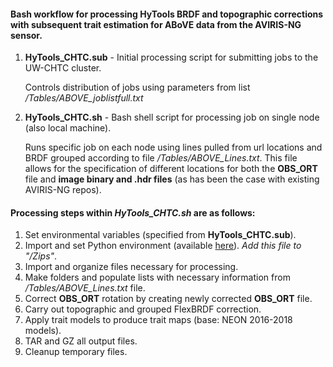 #### Bash workflow for processing HyTools BRDF and topographic corrections with subsequent trait estimation for ABoVE data from the AVIRIS-NG sensor.

1. **HyTools_CHTC.sub** - Initial processing script for submitting jobs to the UW-CHTC cluster.

   Controls distribution of jobs using parameters from list */Tables/ABOVE_joblistfull.txt*
   
2. **HyTools_CHTC.sh** - Bash shell script for processing job on single node (also local machine).

   Runs specific job on each node using lines pulled from url locations and BRDF grouped according to file */Tables/ABOVE_Lines.txt*.  This file allows for the specification of different locations for both the **OBS_ORT** file and **image binary and .hdr files** (as has been the case with existing AVIRIS-NG repos).

#### Processing steps within *HyTools_CHTC.sh* are as follows:

1. Set environmental variables (specified from **HyTools_CHTC.sub**).
2. Import and set Python environment (available [here](https://drive.google.com/file/d/1SA5sEl1XUSjpTKohVrjByJXYkqd5eNKi/view?usp=sharing)).  *Add this file to "/Zips"*.
3. Import and organize files necessary for processing.
4. Make folders and populate lists with necessary information from */Tables/ABOVE_Lines.txt* file.
5. Correct **OBS_ORT** rotation by creating newly corrected **OBS_ORT** file.
6. Carry out topographic and grouped FlexBRDF correction.
7. Apply trait models to produce trait maps (base: NEON 2016-2018 models).
8. TAR and GZ all output files.
9. Cleanup temporary files.
